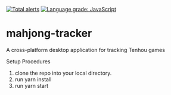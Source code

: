 [![Total alerts](https://img.shields.io/lgtm/alerts/g/nagchanallen/mahjong-tracker.svg?logo=lgtm&logoWidth=18)](https://lgtm.com/projects/g/nagchanallen/mahjong-tracker/alerts/)
[![Language grade: JavaScript](https://img.shields.io/lgtm/grade/javascript/g/nagchanallen/mahjong-tracker.svg?logo=lgtm&logoWidth=18)](https://lgtm.com/projects/g/nagchanallen/mahjong-tracker/context:javascript)


# mahjong-tracker
A cross-platform desktop application for tracking Tenhou games

Setup Procedures
1. clone the repo into your local directory.
2. run yarn install
3. run yarn start
